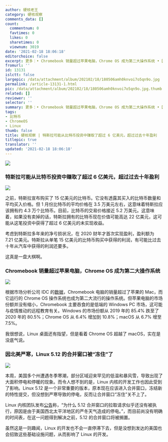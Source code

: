 ```yaml
---
author: 硬核老王
category: 硬核观察
comments_data: []
count:
  commentnum: 0
  favtimes: 0
  likes: 0
  sharetimes: 0
  viewnum: 3019
date: '2021-02-18 18:06:18'
editorchoice: false
excerpt: 更多：• Chromebook 销量超过苹果电脑，Chrome OS 成为第二大操作系统 • 因北美严寒，Linux 5.12 的合并窗口被“冻住”了
fromurl: ''
id: 13131
islctt: false
largepic: /data/attachment/album/202102/18/180506amh0knvoi7o5qn9o.jpg
permalink: /article-13131-1.html
pic: /data/attachment/album/202102/18/180506amh0knvoi7o5qn9o.jpg.thumb.jpg
related: []
reviewer: ''
selector: ''
summary: 更多：• Chromebook 销量超过苹果电脑，Chrome OS 成为第二大操作系统 • 因北美严寒，Linux 5.12 的合并窗口被“冻住”了
tags:
- 比特币
- ChromeOS
- Linux
thumb: false
title: 硬核观察 | 特斯拉可能从比特币投资中赚取了超过 6 亿美元，超过过去十年盈利
titlepic: true
translator: ''
updated: '2021-02-18 18:06:18'
---
```


![](/data/attachment/album/202102/18/180506amh0knvoi7o5qn9o.jpg)


### 特斯拉可能从比特币投资中赚取了超过 6 亿美元，超过过去十年盈利


![](/data/attachment/album/202102/18/180513o0wz00h0xu9yjtly.jpg)


之前，特斯拉宣布购买了 15 亿美元的比特币。它没有透露其买入的比特币数量和平均买入价格。但 1 月份比特币的平均价格在 3.5 万美元左右，这意味着特斯拉应该拥有约 4.3 万个比特币。目前，比特币的交易价格接近 5.2 万美元。这意味着，如果没有卖掉的话，特斯拉拥有的比特币现在价值可能高达 22 亿美元，这可能从这笔投资中获得了超过 6 亿美元的未实现收益。


考虑到特斯拉多年来的净亏损状况，在 2020 财年才首次实现盈利，盈利额为 7.21 亿美元。特斯拉从单笔 15 亿美元的比特币购买中获得的利润，有可能比过去十年从汽车中获得的利润还要多。


这真是一盘大棋啊。


### Chromebook 销量超过苹果电脑，Chrome OS 成为第二大操作系统


![](/data/attachment/album/202102/18/180525gz3qihajjcq7sllk.jpg)


根据市场分析公司 IDC 的[数据](https://www.geekwire.com/2021/chromebooks-outsold-macs-worldwide-2020-cutting-windows-market-share/)，Chromebook 电脑的销量超过了苹果的 Mac，而它运行的 Chrome OS 操作系统也成为第二大流行的操作系统。但苹果电脑的市场份额并没有缩小，Chromebook 主要吞食的是低端的 Windows PC 市场，这可能与疫情推动的远程教育有关。Windows 的市场份额从 2019 年的 85.4% 跌至了 2020 年的 80.5%；Chrome OS 从 6.4% 增加到 10.8%；macOS 从 6.7% 增至 7.5%。


我很想说，Linux 桌面还有指望，但是看着 Chrome OS 超越了 macOS，实在是没底气说。


### 因北美严寒，Linux 5.12 的合并窗口被“冻住”了


![](/data/attachment/album/202102/18/180548u2s5id4u3di43g2w.jpg)


本周，美国多个州遭遇冬季寒潮，部分区域迎来罕见的低温和暴风雪，导致出现了大面积停电和停暖的现象。而令人想不到的是，Linux 内核的开发工作也因此受到了影响。Linux 5.12 是一个非常重要的版本，原本现在应该进入合并窗口，冻结新的特性提交，但没想到严寒导致的停电，反而让合并窗口“冻住”关不上了。


Linux 内核团队发布[公告](https://lwn.net/Articles/846406/)称，“为什么 5.12 合并窗口的拉取请求似乎还没有被执行，原因是由于美国西北太平洋地区的严冬天气造成的停电。”，而目前尚没有明确的时间表，在这一问题得到解决之前，5.12 的合并窗口将被搁置。


虽然这是一则趣闻，Linux 的开发也不会一直停滞下去，但是没想到发达的美国也会招致这些基础设施问题，从而影响了 Linux 的开发。